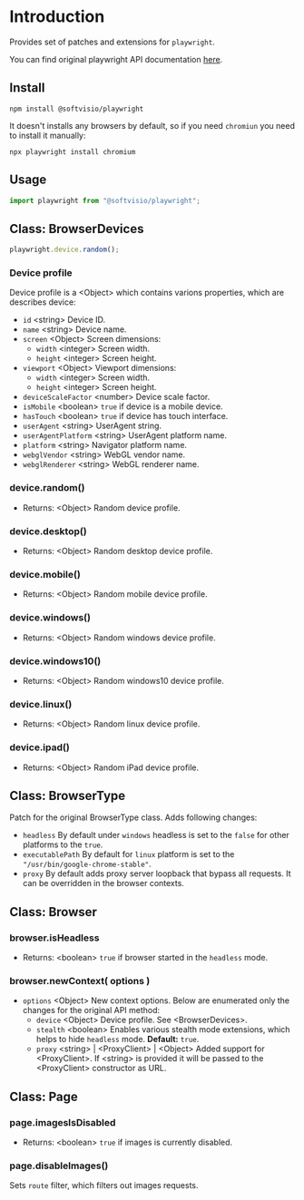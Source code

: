 # Introduction

Provides set of patches and extensions for `playwright`.

You can find original playwright API documentation [here](https://playwright.dev/docs/api/class-playwright/).

## Install

```shell
npm install @softvisio/playwright
```

It doesn't installs any browsers by default, so if you need `chromiun` you need to install it manually:

```shell
npx playwright install chromium
```

## Usage

```javascript
import playwright from "@softvisio/playwright";
```

## Class: BrowserDevices

```javascript
playwright.device.random();
```

### Device profile

Device profile is a <Object\> which contains varions properties, which are describes device:

-   `id` <string\> Device ID.
-   `name` <string\> Device name.
-   `screen` <Object\> Screen dimensions:
    -   `width` <integer\> Screen width.
    -   `height` <integer\> Screen height.
-   `viewport` <Object\> Viewport dimensions:
    -   `width` <integer\> Screen width.
    -   `height` <integer\> Screen height.
-   `deviceScaleFactor` <number\> Device scale factor.
-   `isMobile` <boolean\> `true` if device is a mobile device.
-   `hasTouch` <boolean\> `true` if device has touch interface.
-   `userAgent` <string\> UserAgent string.
-   `userAgentPlatform` <string\> UserAgent platform name.
-   `platform` <string\> Navigator platform name.
-   `webglVendor` <string\> WebGL vendor name.
-   `webglRenderer` <string\> WebGL renderer name.

### device.random()

-   Returns: <Object\> Random device profile.

### device.desktop()

-   Returns: <Object\> Random desktop device profile.

### device.mobile()

-   Returns: <Object\> Random mobile device profile.

### device.windows()

-   Returns: <Object\> Random windows device profile.

### device.windows10()

-   Returns: <Object\> Random windows10 device profile.

### device.linux()

-   Returns: <Object\> Random linux device profile.

### device.ipad()

-   Returns: <Object\> Random iPad device profile.

## Class: BrowserType

Patch for the original BrowserType class. Adds following changes:

-   `headless` By default under `windows` headless is set to the `false` for other platforms to the `true`.
-   `executablePath` By default for `linux` platform is set to the `"/usr/bin/google-chrome-stable"`.
-   `proxy` By default adds proxy server loopback that bypass all requests. It can be overridden in the browser contexts.

## Class: Browser

### browser.isHeadless

-   Returns: <boolean\> `true` if browser started in the `headless` mode.

### browser.newContext( options )

-   `options` <Object\> New context options. Below are enumerated only the changes for the original API method:
    -   `device` <Object\> Device profile. See <BrowserDevices\>.
    -   `stealth` <boolean\> Enables various stealth mode extensions, which helps to hide `headless` mode. **Default:** `true`.
    -   `proxy` <string\> | <ProxyClient\> | <Object\> Added support for <ProxyClient\>. If <string\> is provided it will be passed to the <ProxyClient\> constructor as URL.

## Class: Page

### page.imagesIsDisabled

-   Returns: <boolean\> `true` if images is currently disabled.

### page.disableImages()

Sets `route` filter, which filters out images requests.
